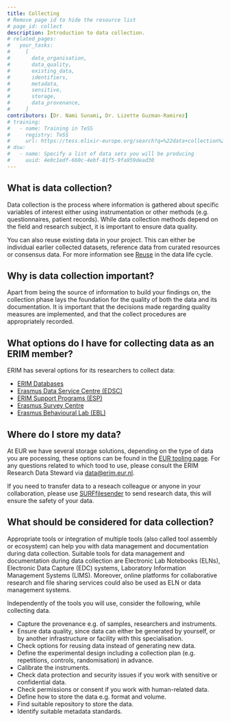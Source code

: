 ```yaml
---
title: Collecting
# Remove page id to hide the resource list
# page_id: collect
description: Introduction to data collection.
# related_pages:
#   your_tasks:
#     [
#       data_organisation,
#       data_quality,
#       existing_data,
#       identifiers,
#       metadata,
#       sensitive,
#       storage,
#       data_provenance,
#     ]
contributors: [Dr. Nami Sunami, Dr. Lizette Guzman-Ramirez]
# training:
#   - name: Training in TeSS
#     registry: TeSS
#     url: https://tess.elixir-europe.org/search?q=%22data+collection%22#materials
# dsw:
#   - name: Specify a list of data sets you will be producing
#     uuid: 4e0c1edf-660c-4ebf-81f5-9fa959dead30
---
```


## What is data collection?

Data collection is the process where information is gathered about specific variables of interest either using instrumentation or other methods (e.g. questionnaires, patient records). While data collection methods depend on the field and research subject, it is important to ensure data quality.

You can also reuse existing data in your project. This can either be individual earlier collected datasets, reference data from curated resources or consensus data. For more information see [Reuse](reusing) in the data life cycle.

## Why is data collection important?

Apart from being the source of information to build your findings on, the collection phase lays the foundation for the quality of both the data and its documentation. It is important that the decisions made regarding quality measures are implemented, and that the collect procedures are appropriately recorded.

<!-- ERIM specific info (begin)-->

## What options do I have for collecting data as an ERIM member? 

ERIM has several options for its researchers to collect data: 

- [ERIM Databases](https://www.erim.eur.nl/research-integrity/rdm/databases-2/) 
- [Erasmus Data Service Centre (EDSC)](https://www.erim.eur.nl/research-support/erasmus-data-service-centre-edsc/)
- [ERIM Support Programs (ESP)](https://www.erim.eur.nl/research-support/erim-support-programmes-esp/)
- [Erasmus Survey Centre](https://www.erim.eur.nl/research-support/erasmus-survey-centre-esc/)
- [Erasmus Behavioural Lab (EBL)](https://ebl.eur.nl/)


## Where do I store my data? 

At EUR we have several storage solutions, depending on the type of data you are pocessing, these options can be found in the [EUR tooling page](https://www.eur.nl/en/research/research-services/research-data-management/tooling).
For any questions related to which tood to use, please consult the ERIM Research Data Steward via <data@erim.eur.nl>. 

If you need to transfer data to a reseach colleague or anyone in your collaboration, please use [SURFfilesender](https://www.erim.eur.nl/research-integrity/rdm/tools-services/data-transfer/) to send research data, this will ensure the safety of your data. 

<!-- ERIM focused information (end) -->


## What should be considered for data collection?

Appropriate tools or integration of multiple tools (also called tool assembly or ecosystem) can help you with data management and documentation during data collection. Suitable tools for data management and documentation during data collection are Electronic Lab Notebooks (ELNs), Electronic Data Capture (EDC) systems, Laboratory Information Management Systems (LIMS). Moreover, online platforms for collaborative research and file sharing services could also be used as ELN or data management systems.

Independently of the tools you will use, consider the following, while collecting data.

- Capture the provenance e.g. of samples, researchers and instruments.
- Ensure data quality, since data can either be generated by yourself, or by another infrastructure or facility with this specialisation.
- Check options for reusing data instead of generating new data.
- Define the experimental design including a collection plan (e.g. repetitions, controls, randomisation) in advance.
- Calibrate the instruments.
- Check data protection and security issues if you work with sensitive or confidential data.
- Check permissions or consent if you work with human-related data.
- Define how to store the data e.g. format and volume.
- Find suitable repository to store the data.
- Identify suitable metadata standards.
